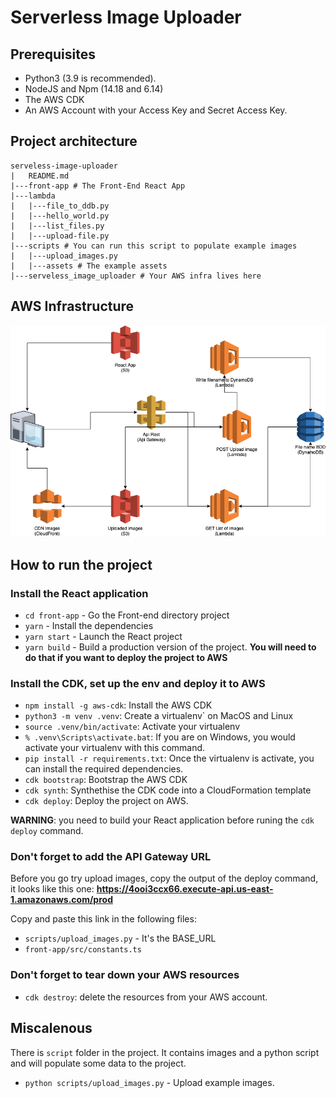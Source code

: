 # Serverless Image Uploader

## Prerequisites

- Python3 (3.9 is recommended).
- NodeJS and Npm (14.18 and 6.14)
- The AWS CDK
- An AWS Account with your Access Key and Secret Access Key.


## Project architecture

```
serveless-image-uploader
|   README.md
|---front-app # The Front-End React App
|---lambda
|   |---file_to_ddb.py
|   |---hello_world.py
|   |---list_files.py
|   |---upload-file.py
|---scripts # You can run this script to populate example images
|   |---upload_images.py
|   |---assets # The example assets
|---serveless_image_uploader # Your AWS infra lives here
```


## AWS Infrastructure

![The services used for this project](./serverless-images-uploader.drawio.png)


## How to run the project

### Install the React application

- `cd front-app` - Go the Front-end directory project
- `yarn` - Install the dependencies
- `yarn start` - Launch the React project
- `yarn build` - Build a production version of the project. **You will need to
  do that if you want to deploy the project to AWS**


### Install the CDK, set up the env and deploy it to AWS

- `npm install -g aws-cdk`: Install the AWS CDK
- `python3 -m venv .venv`: Create a virtualenv` on MacOS and Linux
- `source .venv/bin/activate`: Activate your virtualenv
- `% .venv\Scripts\activate.bat`: If you are on Windows, you would activate
  your virtualenv with this command.
- `pip install -r requirements.txt`: Once the virtualenv is activate, 
  you can install the required dependencies.
- `cdk bootstrap`: Bootstrap the AWS CDK
- `cdk synth`: Synthethise the CDK code into a CloudFormation template
- `cdk deploy`: Deploy the project on AWS.

**WARNING**: you need to build your React application before runing the `cdk
deploy` command.


### Don't forget to add the API Gateway URL

Before you go try upload images, copy the output of the deploy command, it
looks like this one: **https://4ooi3ccx66.execute-api.us-east-1.amazonaws.com/prod**

Copy and paste this link in the following files:
- `scripts/upload_images.py` - It's the BASE_URL
- `front-app/src/constants.ts`


### Don't forget to tear down your AWS resources

- `cdk destroy`: delete the resources from your AWS account.


## Miscalenous

There is `script` folder in the project. It contains images and a python script
and will populate some data to the project.

- `python scripts/upload_images.py` - Upload example images.


